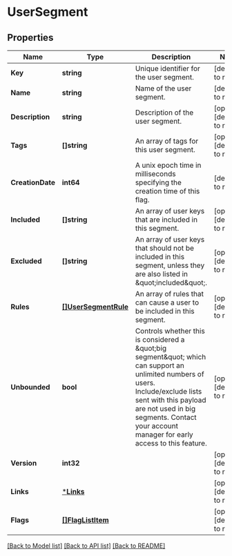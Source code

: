 # UserSegment

## Properties
Name | Type | Description | Notes
------------ | ------------- | ------------- | -------------
**Key** | **string** | Unique identifier for the user segment. | [default to null]
**Name** | **string** | Name of the user segment. | [default to null]
**Description** | **string** | Description of the user segment. | [optional] [default to null]
**Tags** | **[]string** | An array of tags for this user segment. | [optional] [default to null]
**CreationDate** | **int64** | A unix epoch time in milliseconds specifying the creation time of this flag. | [default to null]
**Included** | **[]string** | An array of user keys that are included in this segment. | [optional] [default to null]
**Excluded** | **[]string** | An array of user keys that should not be included in this segment, unless they are also listed in \&quot;included\&quot;. | [optional] [default to null]
**Rules** | [**[]UserSegmentRule**](UserSegmentRule.md) | An array of rules that can cause a user to be included in this segment. | [optional] [default to null]
**Unbounded** | **bool** | Controls whether this is considered a \&quot;big segment\&quot; which can support an unlimited numbers of users. Include/exclude lists sent with this payload are not used in big segments. Contact your account manager for early access to this feature. | [optional] [default to null]
**Version** | **int32** |  | [optional] [default to null]
**Links** | [***Links**](Links.md) |  | [optional] [default to null]
**Flags** | [**[]FlagListItem**](FlagListItem.md) |  | [optional] [default to null]

[[Back to Model list]](../README.md#documentation-for-models) [[Back to API list]](../README.md#documentation-for-api-endpoints) [[Back to README]](../README.md)


